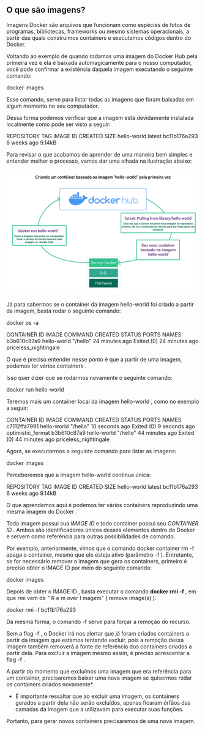 ## O que são imagens? ##

Imagens Docker são arquivos que funcionam como espécies de fotos de programas, bibliotecas, frameworks ou mesmo sistemas operacionais, a partir das quais construimos containers e executamos códigos dentro do Docker.

Voltando ao exemplo de quando rodamos uma imagem do Docker Hub pela primeira vez e ela é baixada automagicamente para o nosso computador, você pode confirmar a existência daquela imagem executando o seguinte comando:

  docker images

Esse comando, serve para listar todas as imagens que foram baixadas em algum momento no seu computador.

Dessa forma podemos verificar que a imagem está devidamente instalada localmente como pode ser visto a seguir:

REPOSITORY     TAG       IMAGE ID       CREATED        SIZE
hello-world    latest    bc11b176a293   6 weeks ago    9.14kB

Para revisar o que acabamos de aprender de uma maneira bem simples e entender melhor o processo, vamos dar uma olhada na ilustração abaixo:

<img src="docker-image-process.png" />

Já para sabermos se o container da imagem hello-world foi criado a partir da imagem, basta rodar o seguinte comando:

  docker ps -a

CONTAINER ID   IMAGE         COMMAND      CREATED             STATUS                         PORTS         NAMES
b3b610c87a9   hello-world   "/hello"     24 minutes ago      Exited (0) 24 minutes ago                    priceless_nightingale


O que é preciso entender nesse ponto é que a partir de uma imagem, podemos ter vários containers .

Isso quer dizer que se rodarmos novamente o seguinte comando:

  docker run hello-world

Teremos mais um container local da imagem hello-world , como no exemplo a seguir:

  CONTAINER ID   IMAGE        COMMAND     CREATED          STATUS                    PORTS      NAMES
  c7112ffa7991   hello-world  "/hello"    10 seconds ago   Exited (0) 9 seconds ago             optimistic_fermat
  b3b610c87a9   hello-world  "/hello"    44 minutes ago   Exited (0) 44 minutes ago            priceless_nightingale


Agora, se executarmos o seguinte comando para listar as imagens:

  docker images

Perceberemos que a imagem hello-world continua única:

  REPOSITORY                     TAG       IMAGE ID       CREATED        SIZE
hello-world                    latest    bc11b176a293   6 weeks ago    9.14kB

O que aprendemos aqui é podemos ter vários containers reproduzindo uma mesma imagem do Docker .

Toda imagem possui sua *IMAGE ID* e todo container possui seu *CONTAINER ID* . Ambos são identificadores únicos desses elementos dentro do Docker e servem como referência para outras possibilidades de comando.

Por exemplo, anteriormente, vimos que o comando docker container rm -f <CONTAINER ID> apaga o container, mesmo que ele esteja ativo (parâmetro -f ).
Entretanto, se for necessário remover a imagem que gera os containers, primeiro é preciso obter o IMAGE ID por meio do seguinte comando:

  docker images

Depois de obter o IMAGE ID , basta executar o comando **docker rmi -f <IMAGE ID>**, em que rmi vem de " R e m over I magem" ( remove image(s) ).

  docker rmi -f bc11b176a293

Da mesma forma, o comando -f serve para forçar a remoção do recurso.

Sem a flag -f , o Docker irá nos alertar que já foram criados containers a partir da imagem que estamos tentando excluir, pois a remoção dessa imagem também removerá a fonte de referência dos containers criados a partir dela. Para excluir a imagem mesmo assim, é preciso acrescentar a flag -f .

A partir do momento que excluímos uma imagem que era referência para um container, precisaremos baixar uma nova imagem se quisermos rodar os containers criados novamente*.

  * É importante ressaltar que ao excluir uma imagem, os containers gerados a partir dela não serão excluídos, apenas ficaram órfãos das camadas da imagem que a utilizavam para executar suas funções.
  
Portanto, para gerar novos containers precisaremos de uma nova imagem.
